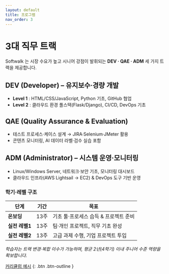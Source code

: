 ```yaml
---
layout: default
title: 프로그램
nav_order: 3
---
```


# 3대 직무 트랙

Softwalk 는 시장 수요가 높고 시니어 강점이 발휘되는 **DEV · QAE · ADM** 세 가지 트랙을 제공합니다.

## DEV (Developer) – 유지보수·경량 개발

* **Level 1** : HTML/CSS/JavaScript, Python 기초, GitHub 협업
* **Level 2** : 클라우드 환경 풀스택(Flask/Django), CI/CD, DevOps 기초

## QAE (Quality Assurance & Evaluation)

* 테스트 프로세스·케이스 설계 → JIRA·Selenium·JMeter 활용
* 콘텐츠 모니터링, AI 데이터 라벨·검수 실습 포함

## ADM (Administrator) – 시스템 운영·모니터링

* Linux/Windows Server, 네트워크·보안 기초, 모니터링 대시보드
* 클라우드 인프라(AWS Lightsail → EC2) & DevOps 도구 기반 운영

### 학기·레벨 구조

| 단계 | 기간 | 목표 |
|------|------|------|
| **온보딩** | 13주 | 기초 툴·프로세스 습득 & 프로젝트 준비 |
| **실전 레벨1** | 13주 | 팀·개인 프로젝트, 직무 기초 완성 |
| **실전 레벨2** | 13주 | 고급 과제 수행, 기업 프로젝트 투입 |

*학습자는 트랙 변경·복합 이수가 가능하며, 평균 2년(4학기) 이내 주니어 수준 역량을 확보합니다.*

[커리큘럼 예시](./curriculum/) {: .btn .btn-outline }

